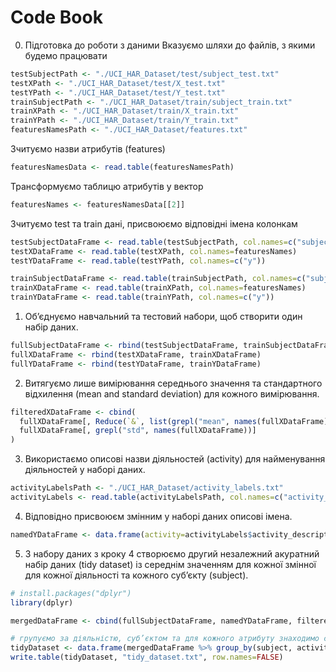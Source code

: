 # Code Book

0. Підготовка до роботи з даними
Вказуємо шляхи до файлів, з якими будемо працювати
```r
testSubjectPath <- "./UCI_HAR_Dataset/test/subject_test.txt"
testXPath <- "./UCI_HAR_Dataset/test/X_test.txt"
testYPath <- "./UCI_HAR_Dataset/test/Y_test.txt"
trainSubjectPath <- "./UCI_HAR_Dataset/train/subject_train.txt"
trainXPath <- "./UCI_HAR_Dataset/train/X_train.txt"
trainYPath <- "./UCI_HAR_Dataset/train/Y_train.txt"
featuresNamesPath <- "./UCI_HAR_Dataset/features.txt"
```
Зчитуємо назви атрибутів (features)
```r
featuresNamesData <- read.table(featuresNamesPath)
```
Трансформуємо таблицю атрибутів у вектор
```r
featuresNames <- featuresNamesData[[2]]
```
Зчитуємо test та train дані, присвоюємо відповідні імена колонкам
```r
testSubjectDataFrame <- read.table(testSubjectPath, col.names=c("subject"))
testXDataFrame <- read.table(testXPath, col.names=featuresNames)
testYDataFrame <- read.table(testYPath, col.names=c("y"))

trainSubjectDataFrame <- read.table(trainSubjectPath, col.names=c("subject"))
trainXDataFrame <- read.table(trainXPath, col.names=featuresNames)
trainYDataFrame <- read.table(trainYPath, col.names=c("y"))
```
1. Об’єднуємо навчальний та тестовий набори, щоб створити один набір даних.
```r
fullSubjectDataFrame <- rbind(testSubjectDataFrame, trainSubjectDataFrame)
fullXDataFrame <- rbind(testXDataFrame, trainXDataFrame)
fullYDataFrame <- rbind(testYDataFrame, trainYDataFrame)
```
2. Витягуємо лише вимірювання середнього значення та стандартного відхилення (mean and standard deviation) для кожного вимірювання.
```r
filteredXDataFrame <- cbind(
  fullXDataFrame[, Reduce(`&`, list(grepl("mean", names(fullXDataFrame)), !grepl("meanFreq", names(fullXDataFrame))))],
  fullXDataFrame[, grepl("std", names(fullXDataFrame))]
)
```
3. Використаємо описові назви діяльностей (activity) для найменування діяльностей у наборі даних.
```r
activityLabelsPath <- "./UCI_HAR_Dataset/activity_labels.txt"
activityLabels <- read.table(activityLabelsPath, col.names=c("activity_id", "activity_description"))
```
4. Відповідно присвоюєм змінним у наборі даних описові імена.
```r
namedYDataFrame <- data.frame(activity=activityLabels$activity_description[match(fullYDataFrame$y, activityLabels$activity_id)])
```
5. З набору даних з кроку 4 створюємо другий незалежний акуратний набір даних (tidy dataset) із середнім значенням для кожної змінної для кожної діяльності та кожного суб’єкту (subject).
```r
# install.packages("dplyr")
library(dplyr)

mergedDataFrame <- cbind(fullSubjectDataFrame, namedYDataFrame, filteredXDataFrame)

# групуємо за діяльністю, суб’єктом та для кожного атрибуту знаходимо середнє значення
tidyDataset <- data.frame(mergedDataFrame %>% group_by(subject, activity) %>% summarise_all(funs(mean)))
write.table(tidyDataset, "tidy_dataset.txt", row.names=FALSE)
```